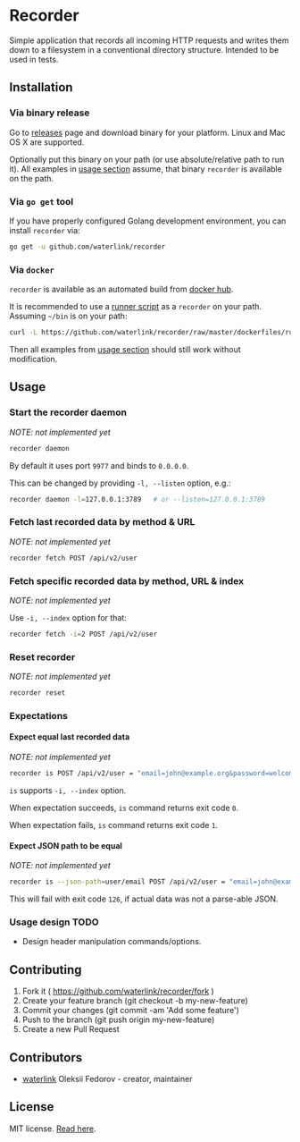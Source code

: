# Recorder

Simple application that records all incoming HTTP requests and writes them down
to a filesystem in a conventional directory structure. Intended to be used in
tests.

## Installation

### Via binary release

Go to [releases](https://github.com/waterlink/recorder/releases) page and
download binary for your platform. Linux and Mac OS X are supported.

Optionally put this binary on your path (or use absolute/relative path to run
it). All examples in [usage section](#usage) assume, that binary `recorder` is
available on the path.

### Via `go get` tool

If you have properly configured Golang development environment, you can install
`recorder` via:

```bash
go get -u github.com/waterlink/recorder
```

### Via `docker`

`recorder` is available as an automated build from
[docker hub](https://hub.docker.com/r/waterlink/recorder/).

It is recommended to use a [runner script](/dockerfiles/runner.sh) as a
`recorder` on your path. Assuming `~/bin` is on your path:

```bash
curl -L https://github.com/waterlink/recorder/raw/master/dockerfiles/runner.sh > ~/bin/recorder
```

Then all examples from [usage section](#usage) should still work without
modification.

## Usage

### Start the recorder daemon

*NOTE: not implemented yet*

```bash
recorder daemon
```

By default it uses port `9977` and binds to `0.0.0.0`.

This can be changed by providing `-l, --listen` option, e.g.:

```bash
recorder daemon -l=127.0.0.1:3789   # or --listen=127.0.0.1:3789
```

### Fetch last recorded data by method & URL

*NOTE: not implemented yet*

```bash
recorder fetch POST /api/v2/user
```

### Fetch specific recorded data by method, URL & index

*NOTE: not implemented yet*

Use `-i, --index` option for that:

```bash
recorder fetch -i=2 POST /api/v2/user
```

### Reset recorder

*NOTE: not implemented yet*

```bash
recorder reset
```

### Expectations

#### Expect equal last recorded data

*NOTE: not implemented yet*

```bash
recorder is POST /api/v2/user = "email=john@example.org&password=welcome"
```

`is` supports `-i, --index` option.

When expectation succeeds, `is` command returns exit code `0`.

When expectation fails, `is` command returns exit code `1`.

#### Expect JSON path to be equal

*NOTE: not implemented yet*

```bash
recorder is --json-path=user/email POST /api/v2/user = "email=john@example.org"
```

This will fail with exit code `126`, if actual data was not a parse-able JSON.

### Usage design TODO

- Design header manipulation commands/options.

## Contributing

1. Fork it ( https://github.com/waterlink/recorder/fork )
2. Create your feature branch (git checkout -b my-new-feature)
3. Commit your changes (git commit -am 'Add some feature')
4. Push to the branch (git push origin my-new-feature)
5. Create a new Pull Request

## Contributors

- [waterlink](https://github.com/waterlink) Oleksii Fedorov - creator,
  maintainer

## License

MIT license. [Read here](/LICENSE).
